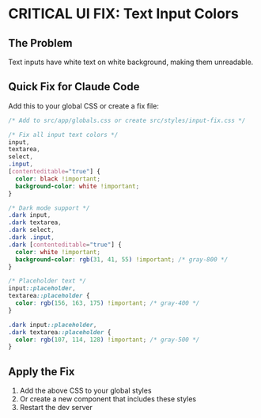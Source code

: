 # CRITICAL UI FIX: Text Input Colors

## The Problem
Text inputs have white text on white background, making them unreadable.

## Quick Fix for Claude Code
Add this to your global CSS or create a fix file:

```css
/* Add to src/app/globals.css or create src/styles/input-fix.css */

/* Fix all input text colors */
input, 
textarea,
select,
.input,
[contenteditable="true"] {
  color: black !important;
  background-color: white !important;
}

/* Dark mode support */
.dark input,
.dark textarea,
.dark select,
.dark .input,
.dark [contenteditable="true"] {
  color: white !important;
  background-color: rgb(31, 41, 55) !important; /* gray-800 */
}

/* Placeholder text */
input::placeholder,
textarea::placeholder {
  color: rgb(156, 163, 175) !important; /* gray-400 */
}

.dark input::placeholder,
.dark textarea::placeholder {
  color: rgb(107, 114, 128) !important; /* gray-500 */
}
```

## Apply the Fix
1. Add the above CSS to your global styles
2. Or create a new component that includes these styles
3. Restart the dev server
